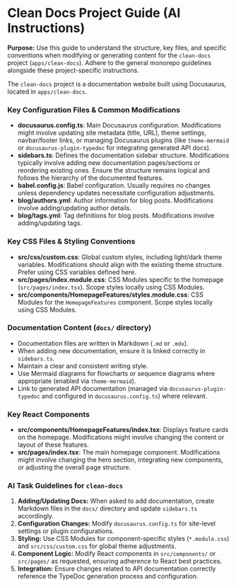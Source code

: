 # Clean Docs Project Guide (AI Instructions)

**Purpose:** Use this guide to understand the structure, key files, and specific conventions when modifying or generating content for the `clean-docs` project (`apps/clean-docs`). Adhere to the general monorepo guidelines alongside these project-specific instructions.

The `clean-docs` project is a documentation website built using Docusaurus, located in `apps/clean-docs`.

### Key Configuration Files & Common Modifications

- **docusaurus.config.ts**: Main Docusaurus configuration. Modifications might involve updating site metadata (title, URL), theme settings, navbar/footer links, or managing Docusaurus plugins (like `theme-mermaid` or `docusaurus-plugin-typedoc` for integrating generated API docs).
- **sidebars.ts**: Defines the documentation sidebar structure. Modifications typically involve adding new documentation pages/sections or reordering existing ones. Ensure the structure remains logical and follows the hierarchy of the documented features.
- **babel.config.js**: Babel configuration. Usually requires no changes unless dependency updates necessitate configuration adjustments.
- **blog/authors.yml**: Author information for blog posts. Modifications involve adding/updating author details.
- **blog/tags.yml**: Tag definitions for blog posts. Modifications involve adding/updating tags.

### Key CSS Files & Styling Conventions

- **src/css/custom.css**: Global custom styles, including light/dark theme variables. Modifications should align with the existing theme structure. Prefer using CSS variables defined here.
- **src/pages/index.module.css**: CSS Modules specific to the homepage (`src/pages/index.tsx`). Scope styles locally using CSS Modules.
- **src/components/HomepageFeatures/styles.module.css**: CSS Modules for the `HomepageFeatures` component. Scope styles locally using CSS Modules.

### Documentation Content (`docs/` directory)

- Documentation files are written in Markdown (`.md` or `.mdx`).
- When adding new documentation, ensure it is linked correctly in `sidebars.ts`.
- Maintain a clear and consistent writing style.
- Use Mermaid diagrams for flowcharts or sequence diagrams where appropriate (enabled via `theme-mermaid`).
- Link to generated API documentation (managed via `docusaurus-plugin-typedoc` and configured in `docusaurus.config.ts`) where relevant.

### Key React Components

- **src/components/HomepageFeatures/index.tsx**: Displays feature cards on the homepage. Modifications might involve changing the content or layout of these features.
- **src/pages/index.tsx**: The main homepage component. Modifications might involve changing the hero section, integrating new components, or adjusting the overall page structure.

### AI Task Guidelines for `clean-docs`

1.  **Adding/Updating Docs:** When asked to add documentation, create Markdown files in the `docs/` directory and update `sidebars.ts` accordingly.
2.  **Configuration Changes:** Modify `docusaurus.config.ts` for site-level settings or plugin configurations.
3.  **Styling:** Use CSS Modules for component-specific styles (`*.module.css`) and `src/css/custom.css` for global theme adjustments.
4.  **Component Logic:** Modify React components in `src/components/` or `src/pages/` as requested, ensuring adherence to React best practices.
5.  **Integration:** Ensure changes related to API documentation correctly reference the TypeDoc generation process and configuration.
